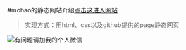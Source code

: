 #mohao的静态网站介绍[点击这进入网站](https://h539251932.github.io/mohao.github.io/)
>实现方式：用html、css以及github提供的page静态网页

![有问题请加我的个人微信](https://mohao99.coding.net/p/HH/d/HTML/git/raw/master/%E5%9B%BE%E7%89%87/%E5%BE%AE%E4%BF%A12.jpg?download=true)
